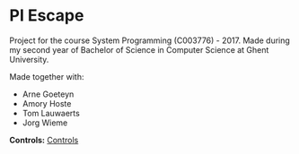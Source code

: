 # PI Escape
Project for the course System Programming (C003776) - 2017. Made during my second year of Bachelor of Science in Computer Science at Ghent University.

Made together with:
- Arne Goeteyn
- Amory Hoste
- Tom Lauwaerts
- Jorg Wieme

**Controls:** [Controls](controls.md)
